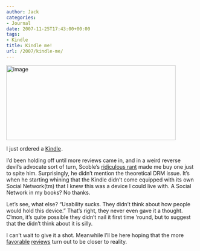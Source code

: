 ```yaml
---
author: Jack
categories:
- Journal
date: 2007-11-25T17:43:00+00:00
tags:
- Kindle
title: Kindle me!
url: /2007/kindle-me/
---
```


<img style="border: 0;" src="https://www.baty.net/files/kindle.jpg" alt="image" width="448" height="198" />

I just ordered a [Kindle][1]<img style="border: none !important; margin: 0px !important;" src="https://www.assoc-amazon.com/e/ir?t=jacbatsay-20&l=as2&o=1&a=B000FI73MA" alt="" width="1" height="1" border="0" />.

I’d been holding off until more reviews came in, and in a weird reverse devil’s advocate sort of turn, Scoble’s [ridiculous rant][2] made me buy one just to spite him. Surprisingly, he didn’t mention the theoretical DRM issue. It’s when he starting whining that the Kindle didn’t come equipped with its own Social Network(tm) that I knew this was a device I could live with. A Social Network in my books? No thanks.

Let’s see, what else? “Usability sucks. They didn’t think about how people would hold this device.” That’s right, they never even gave it a thought. C’mon, it’s quite possible they didn’t nail it first time ‘round, but to suggest that the didn’t think about it is silly.

I can’t wait to give it a shot. Meanwhile I’ll be here hoping that the more [favorable][3] [reviews][4] turn out to be closer to reality.

 [1]: http://www.amazon.com/gp/product/B000FI73MA?ie=UTF8&tag=jacbatsay-20&linkCode=as2&camp=1789&creative=9325&creativeASIN=B000FI73MA
 [2]: http://scobleizer.com/2007/11/25/dear-jeff-bezos-one-week-kindle-review/
 [3]: http://blogs.smugmug.com/don/2007/11/20/kindle-review/
 [4]: http://gizmodo.com/gadgets/our-kindle-verdict/amazon-kindle-real+life-review-verdict-lightweight-long-lasting-and-easy-to-grip-in-bed-325939.php